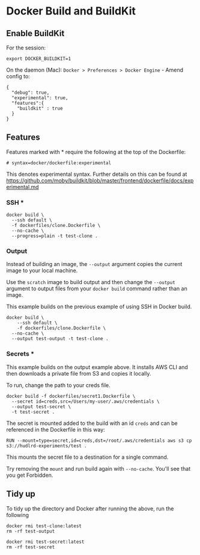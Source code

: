 # Docker Build and BuildKit

## Enable BuildKit
For the session:
```
export DOCKER_BUILDKIT=1
```

On the daemon (Mac):
`Docker > Preferences > Docker Engine` - Amend config to:
```
{
  "debug": true,
  "experimental": true,
  "features":{
    "buildkit" : true
  }
}
```

## Features
Features marked with * require the following at the top of the Dockerfile:
```
# syntax=docker/dockerfile:experimental
```
This denotes experimental syntax. Further details on this can be found at https://github.com/moby/buildkit/blob/master/frontend/dockerfile/docs/experimental.md

### SSH *
```
docker build \
  --ssh default \
  -f dockerfiles/clone.Dockerfile \
  --no-cache \
  --progress=plain -t test-clone .
```
### Output
Instead of building an image, the `--output` argument copies the current image to your local machine.

Use the `scratch` image to build output and then change the `--output` argument to output files from your `docker build` command rather than an image.

This example builds on the previous example of using SSH in Docker build.
```
docker build \
	--ssh default \
	-f dockerfiles/clone.Dockerfile \
  --no-cache \
  --output test-output -t test-clone .
```

### Secrets *
This example builds on the output example above. It installs AWS CLI and then downloads a private file from S3 and copies it locally. 

To run, change the path to your creds file.
```
docker build -f dockerfiles/secret1.Dockerfile \
  --secret id=creds,src=/Users/my-user/.aws/credentials \
  --output test-secret \
  -t test-secret .
```

The secret is mounted added to the build with an id `creds` and can be referenced in the Dockerfile in this way:
```
RUN --mount=type=secret,id=creds,dst=/root/.aws/credentials aws s3 cp s3://hudlrd-experiments/test .
```
This mounts the secret file to a destination for a single command.

Try removing the `mount` and run build again with `--no-cache`. You'll see that you get Forbidden.

## Tidy up
To tidy up the directory and Docker after running the above, run the following
```
docker rmi test-clone:latest
rm -rf test-output

docker rmi test-secret:latest
rm -rf test-secret
```
